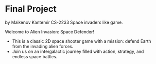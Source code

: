 # Final Project
by Maikenov Kantemir CS-2233
Space invaders like game.


Welcome to Alien Invasion: Space Defender!
  - This is a classic 2D space shooter game with a mission: defend Earth from the invading alien forces.
  - Join us on an intergalactic journey filled with action, strategy, and endless space battles.
